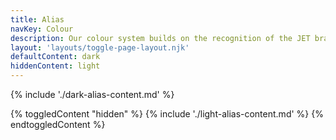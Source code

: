 ```yaml
---
title: Alias
navKey: Colour
description: Our colour system builds on the recognition of the JET brand colours to make the product interface more usable.
layout: 'layouts/toggle-page-layout.njk'
defaultContent: dark
hiddenContent: light
---
```


<div id="default">
{% include './dark-alias-content.md' %}
</div>

{% toggledContent "hidden" %}
{% include './light-alias-content.md' %}
{% endtoggledContent %}
